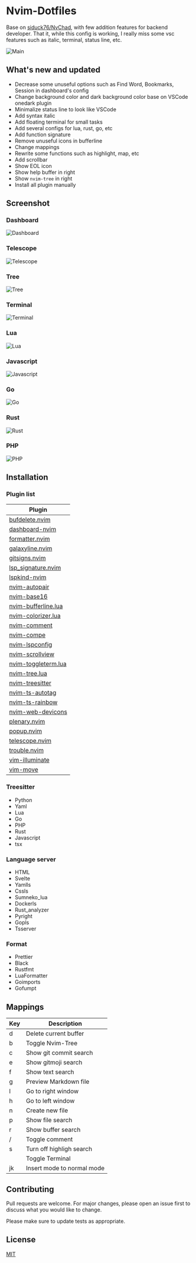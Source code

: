 # Nvim-Dotfiles

Base on [siduck76/NvChad](https://github.com/siduck76/NvChad), with few addition features for backend developer. That it, while this config is working, I really miss some vsc features such as italic, terminal, status line, etc.

![Main](https://raw.githubusercontent.com/Nguyen-Hoang-Nam/readme-image/main/nvim-dotfiles/main.png)

## What's new and updated

- Decrease some unuseful options such as Find Word, Bookmarks, Session in dashboard's config
- Change background color and dark background color base on VSCode onedark plugin
- Minimalize status line to look like VSCode
- Add syntax italic
- Add floating terminal for small tasks
- Add several configs for lua, rust, go, etc
- Add function signature
- Remove unuseful icons in bufferline
- Change mappings
- Rewrite some functions such as highlight, map, etc
- Add scrollbar
- Show EOL icon
- Show help buffer in right
- Show ```nvim-tree``` in right
- Install all plugin manually

## Screenshot

### Dashboard

![Dashboard](https://raw.githubusercontent.com/Nguyen-Hoang-Nam/readme-image/main/nvim-dotfiles/dashboard.png)

### Telescope

![Telescope](https://raw.githubusercontent.com/Nguyen-Hoang-Nam/readme-image/main/nvim-dotfiles/telescope.png)

### Tree

![Tree](https://raw.githubusercontent.com/Nguyen-Hoang-Nam/readme-image/main/nvim-dotfiles/tree.png)

### Terminal

![Terminal](https://raw.githubusercontent.com/Nguyen-Hoang-Nam/readme-image/main/nvim-dotfiles/terminal.png)


### Lua

![Lua](https://raw.githubusercontent.com/Nguyen-Hoang-Nam/readme-image/main/nvim-dotfiles/lua.png)

### Javascript

![Javascript](https://raw.githubusercontent.com/Nguyen-Hoang-Nam/readme-image/main/nvim-dotfiles/javascript.png)

### Go

![Go](https://raw.githubusercontent.com/Nguyen-Hoang-Nam/readme-image/main/nvim-dotfiles/go.png)

### Rust

![Rust](https://raw.githubusercontent.com/Nguyen-Hoang-Nam/readme-image/main/nvim-dotfiles/rust.png)

### PHP

![PHP](https://raw.githubusercontent.com/Nguyen-Hoang-Nam/readme-image/main/nvim-dotfiles/php.png)

## Installation

### Plugin list

| Plugin |
| ------ |
| [bufdelete.nvim](https://github.com/famiu/bufdelete.nvim) |
| [dashboard-nvim](https://github.com/glepnir/dashboard-nvim) |
| [formatter.nvim](https://github.com/mhartington/formatter.nvim) |
| [galaxyline.nvim](https://github.com/glepnir/galaxyline.nvim) |
| [gitsigns.nvim](https://github.com/lewis6991/gitsigns.nvim) |
| [lsp_signature.nvim](https://github.com/ray-x/lsp_signature.nvim) |
| [lspkind-nvim](https://github.com/onsails/lspkind-nvim) |
| [nvim-autopair](https://github.com/windwp/nvim-autopairs) |
| [nvim-base16](https://github.com/Nguyen-Hoang-Nam/nvim-base16) |
| [nvim-bufferline.lua](https://github.com/akinsho/nvim-bufferline.lua) |
| [nvim-colorizer.lua](https://github.com/norcalli/nvim-colorizer.lua) |
| [nvim-comment](https://github.com/terrortylor/nvim-comment) |
| [nvim-compe](https://github.com/hrsh7th/nvim-compe) |
| [nvim-lspconfig](https://github.com/neovim/nvim-lspconfig) |
| [nvim-scrollview](https://github.com/dstein64/nvim-scrollview) |
| [nvim-toggleterm.lua](https://github.com/akinsho/nvim-toggleterm.lua) |
| [nvim-tree.lua](https://github.com/kyazdani42/nvim-tree.lua) |
| [nvim-treesitter](https://github.com/nvim-treesitter/nvim-treesitter) |
| [nvim-ts-autotag](https://github.com/windwp/nvim-ts-autotag) |
| [nvim-ts-rainbow](https://github.com/p00f/nvim-ts-rainbow) |
| [nvim-web-devicons](https://github.com/kyazdani42/nvim-web-devicons) |
| [plenary.nvim](https://github.com/nvim-lua/plenary.nvim) |
| [popup.nvim](https://github.com/nvim-lua/popup.nvim) |
| [telescope.nvim](https://github.com/nvim-telescope/telescope.nvim) |
| [trouble.nvim](https://github.com/folke/trouble.nvim) |
| [vim-illuminate](https://github.com/RRethy/vim-illuminate) |
| [vim-move](https://github.com/matze/vim-move) |

### Treesitter

- Python
- Yaml
- Lua
- Go
- PHP
- Rust
- Javascript
- tsx

### Language server

- HTML
- Svelte
- Yamlls
- Cssls
- Sumneko_lua
- Dockerls
- Rust_analyzer
- Pyright
- Gopls
- Tsserver

### Format

- Prettier
- Black
- Rustfmt
- LuaFormatter
- Goimports
- Gofumpt

## Mappings

| Key | Description |
| --- | ----------- |
| <Leader>d | Delete current buffer |
| <Leader>b | Toggle Nvim-Tree |
| <Leader>c | Show git commit search |
| <Leader>e | Show gitmoji search |
| <Leader>f | Show text search |
| <Leader>g | Preview Markdown file |
| <Leader>l | Go to right window |
| <Leader>h | Go to left window |
| <Leader>n | Create new file |
| <Leader>p | Show file search |
| <Leader>r | Show buffer search |
| <Leader>/ | Toggle comment |
| <Leader>s | Turn off highligh search |
| <M-t> | Toggle Terminal |
| jk | Insert mode to normal mode |

## Contributing

Pull requests are welcome. For major changes, please open an issue first to discuss what you would like to change.

Please make sure to update tests as appropriate.

## License

[MIT](https://choosealicense.com/licenses/mit/)

